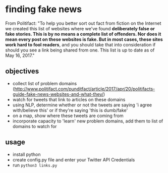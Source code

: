 # finding fake news 

From Politifact: "To help you better sort out fact from fiction on the Internet we created this list of websites where we've found **deliberately false or fake stories. This is by no means a complete list of offenders. Nor does it mean every post on these websites is fake. But in most cases, these sites work hard to fool readers**, and you should take that into consideration if should you see a link being shared from one. This list is up to date as of May 16, 2017."

## objectives

* collect list of problem domains (http://www.politifact.com/punditfact/article/2017/apr/20/politifacts-guide-fake-news-websites-and-what-they/)
* watch for tweets that link to articles on these domains
* using NLP, determine whether or not the tweets are saying 'i agree with/believe this' or if they're saying 'this is dumb/fake'
* on a map, show where these tweets are coming from
* incorporate capacity to 'learn' new problem domains, add them to list of domains to watch for

## usage

* install python
* create config.py file and enter your Twitter API Credentials
* run `python3 links.py`